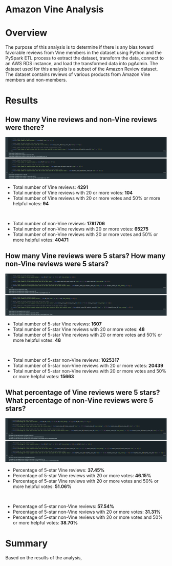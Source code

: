 # Amazon Vine Analysis
 
# Overview
The purpose of this analysis is to determine if there is any bias toward favorable reviews from Vine members in the dataset using Python and the PySpark ETL process to extract the dataset, transform the data, connect to an AWS RDS instance, and load the transformed data into pgAdmin. The dataset used for this analysis is a subset of the Amazon Review dataset. The dataset contains reviews of various products from Amazon Vine members and non-members.

# Results
## How many Vine reviews and non-Vine reviews were there?
![Figure 1](Figures/Fig1.png)
![Figure 2](Figures/Fig2.png)

- Total number of Vine reviews: **4291**
- Total number of Vine reviews with 20 or more votes: **104**
- Total number of Vine reviews with 20 or more votes and 50% or more helpful votes: **94**

<br/>

- Total number of non-Vine reviews: **1781706**
- Total number of non-Vine reviews with 20 or more votes: **65275**
- Total number of non-Vine reviews with 20 or more votes and 50% or more helpful votes: **40471**

## How many Vine reviews were 5 stars? How many non-Vine reviews were 5 stars?
![Figure 3](Figures/Fig3.png)
![Figure 4](Figures/Fig4.png)

- Total number of 5-star Vine reviews: **1607**
- Total number of 5-star Vine reviews with 20 or more votes: **48**
- Total number of 5-star Vine reviews with 20 or more votes and 50% or more helpful votes: **48**

<br/>

- Total number of 5-star non-Vine reviews: **1025317**
- Total number of 5-star non-Vine reviews with 20 or more votes: **20439**
- Total number of 5-star non-Vine reviews with 20 or more votes and 50% or more helpful votes: **15663**

## What percentage of Vine reviews were 5 stars? What percentage of non-Vine reviews were 5 stars?
![Figure 5](Figures/Fig5.png)
![Figure 6](Figures/Fig6.png)

- Percentage of 5-star Vine reviews: **37.45%**
- Percentage of 5-star Vine reviews with 20 or more votes: **46.15%**
- Percentage of 5-star Vine reviews with 20 or more votes and 50% or more helpful votes: **51.06%**

<br/>

- Percentage of 5-star non-Vine reviews: **57.54%**
- Percentage of 5-star non-Vine reviews with 20 or more votes: **31.31%**
- Percentage of 5-star non-Vine reviews with 20 or more votes and 50% or more helpful votes: **38.70%**

# Summary
Based on the results of the analysis,